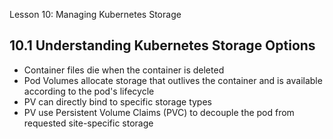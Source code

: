 Lesson 10: Managing Kubernetes Storage

## 10.1 Understanding Kubernetes Storage Options

- Container files die when the container is deleted
- Pod Volumes allocate storage that outlives the container and is available according to the pod's lifecycle
- PV can directly bind to specific storage types
- PV use Persistent Volume Claims (PVC) to decouple the pod from requested site-specific storage

